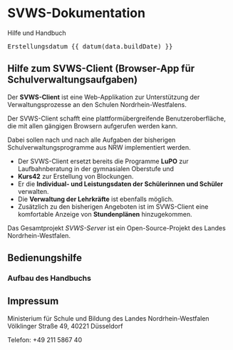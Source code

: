 <script setup lang="ts">
import { data } from './build.data';

const datum = (t) => {
  // gibt ein Datum im deutschen Format zurück
  try {
    return new Date(t).toLocaleDateString('de', {day: '2-digit', month: '2-digit', year: 'numeric', timeZone: 'Europe/Berlin'})
  } catch (e) {console.log(e); return 'Datumsfehler'}
}
</script>



# SVWS-Dokumentation
Hilfe und Handbuch


<pre>Erstellungsdatum {{ datum(data.buildDate) }}</pre>

## Hilfe zum SVWS-Client (Browser-App für Schulverwaltungsaufgaben) 

Der **SVWS-Client** ist eine Web-Applikation zur Unterstützung der Verwaltungsprozesse an den Schulen Nordrhein-Westfalens.  

Der SVWS-Client schafft eine plattformübergreifende Benutzeroberfläche, die mit allen gängigen Browsern aufgerufen werden kann.

Dabei sollen nach und nach alle Aufgaben der bisherigen Schulverwaltungsprogramme aus NRW implementiert werden.

* Der SVWS-Client ersetzt bereits die Programme **LuPO** zur Laufbahnberatung in der gymnasialen Oberstufe und
* **Kurs42** zur Erstellung von Blockungen.
* Er die **Individual- und Leistungsdaten der Schülerinnen und Schüler** verwalten.
* Die **Verwaltung der Lehrkräfte** ist ebenfalls möglich.
* Zusätzlich zu den bisherigen Angeboten ist im SVWS-Client eine komfortable Anzeige von **Stundenplänen** hinzugekommen.

Das Gesamtprojekt _SVWS-Server_ ist ein Open-Source-Projekt des Landes Nordrhein-Westfalen.


## Bedienungshilfe 

### Aufbau des Handbuchs 

## Impressum

Ministerium für Schule und Bildung des Landes Nordrhein-Westfalen
Völklinger Straße 49, 40221 Düsseldorf


Telefon: +49 211 5867 40

 
